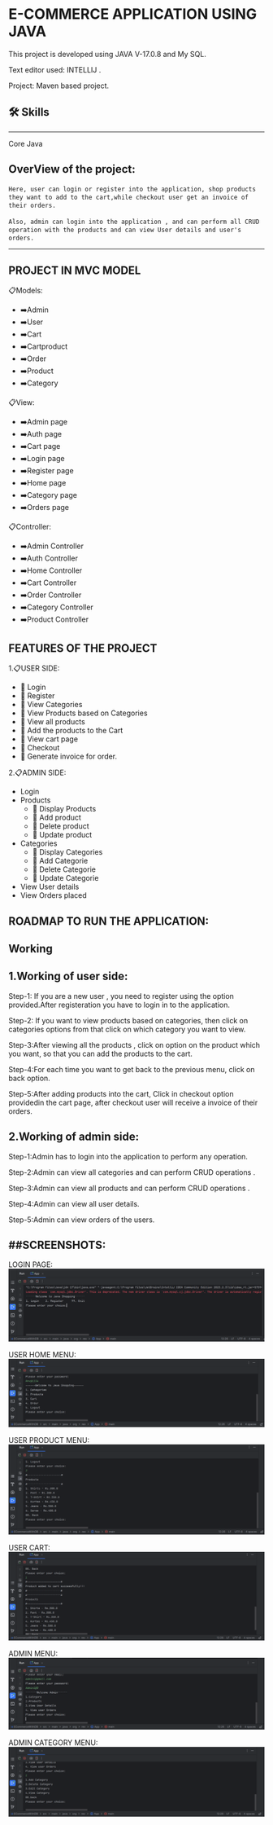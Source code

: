 
# E-COMMERCE APPLICATION USING JAVA

This project is developed using JAVA V-17.0.8 and My SQL.

Text editor used: INTELLIJ .

Project: Maven based project.

## 🛠 Skills
------------
Core Java

OverView of the project:
-----------------------
    Here, user can login or register into the application, shop products they want to add to the cart,while checkout user get an invoice of their orders.

    Also, admin can login into the application , and can perform all CRUD operation with the products and can view User details and user's orders.   


------------------------------------------------


## PROJECT IN MVC MODEL
📋Models:                  
  - ➡️Admin
  - ➡️User
  - ➡️Cart
  - ➡️Cartproduct
  - ➡️Order
  - ➡️Product
  - ➡️Category

📋View:
  - ➡️Admin page
  - ➡️Auth page
  - ➡️Cart page
  - ➡️Login page
  - ➡️Register page
  - ➡️Home page
  - ➡️Category page
  - ➡️Orders page

📋Controller:
  - ➡️Admin Controller
  - ➡️Auth Controller
  - ➡️Home Controller
  - ➡️Cart Controller
  - ➡️Order Controller
  - ➡️Category Controller
  - ➡️Product Controller


## FEATURES OF THE PROJECT

1.📋USER SIDE:
   - 🔳  Login
   - 🔳  Register
   - 🔳  View Categories
   - 🔳  View Products based on Categories
   - 🔳  View all products
   - 🔳  Add the products to the Cart 
   - 🔳  View cart page
   - 🔳  Checkout 
   - 🔳  Generate invoice for order.

2.📋ADMIN SIDE:
   - Login
   - Products 
       - 🔳 Display Products
       - 🔳 Add product
       - 🔳 Delete product
       - 🔳 Update product
   - Categories
       - 🔳 Display Categories
       - 🔳 Add Categorie
       - 🔳 Delete Categorie
       - 🔳 Update Categorie
   - View User details
   - View Orders placed



## ROADMAP TO RUN THE APPLICATION:

Working
--------
1.Working of user side:
----------------------
 Step-1: If you are a new user , you need to register using the option provided.After registeration you have to login in to the application.
 
 Step-2: If you want to view products based on categories, then click on categories options from that click on which category you want to view.
 
 Step-3:After viewing all the products , click on option on the product which you want, so that you can add the products to the cart.
 
 Step-4:For each time you want to get back to the previous menu, click on back option.
 
 Step-5:After adding products into the cart, Click in checkout option providedin the cart page,
 after checkout user will receive a invoice of their orders.

 2.Working of admin side:
 ------------------------
 Step-1:Admin has to login into the application to perform any operation.

 Step-2:Admin can view all categories and can perform CRUD operations .

 Step-3:Admin can view all products and can perform CRUD operations .

 Step-4:Admin can view all user details.

 Step-5:Admin can view orders of the users.

##SCREENSHOTS:
--------------
LOGIN PAGE:
<img src="src/main/java/org/rev/Screenshots/login.png">

USER HOME MENU:
<img src="src/main/java/org/rev/Screenshots/userHomeMenu.png">

USER PRODUCT MENU:
<img src="src/main/java/org/rev/Screenshots/userProductMenu.png">

USER CART:
<img src="src/main/java/org/rev/Screenshots/usercartMenu.png">

ADMIN MENU:
<img src="src/main/java/org/rev/Screenshots/adminenu.png">

ADMIN CATEGORY MENU:
<img src="src/main/java/org/rev/Screenshots/adminCategoryMenu.png">





